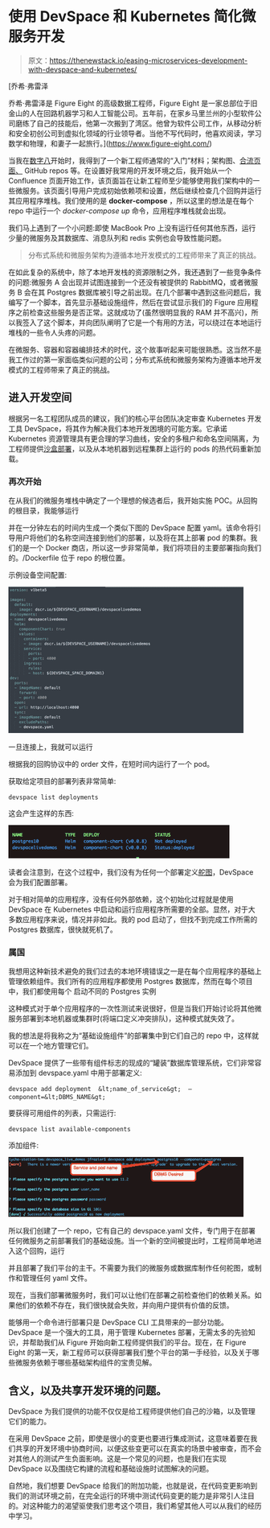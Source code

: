# 使用 DevSpace 和 Kubernetes 简化微服务开发

> 原文：<https://thenewstack.io/easing-microservices-development-with-devspace-and-kubernetes/>

[](https://www.figure-eight.com/)

 [乔希·弗雷泽

乔希·弗雷泽是 Figure Eight 的高级数据工程师，Figure Eight 是一家总部位于旧金山的人在回路机器学习和人工智能公司。五年前，在家乡马里兰州的小型软件公司磨练了自己的技能后，他第一次搬到了湾区。他曾为软件公司工作，从移动分析和安全初创公司到虚拟化领域的行业领导者。当他不写代码时，他喜欢阅读，学习数学和物理，和妻子一起旅行。](https://www.figure-eight.com/) [](https://www.figure-eight.com/)

当我在[数字八](https://www.figure-eight.com/)开始时，我得到了一个新工程师通常的“入门”材料；架构图、[合流页面、](https://www.atlassian.com/collaboration/confluence-create-content-with-pages) GitHub repos 等。在设置好我常用的开发环境之后，我开始从一个 Confluence 页面开始工作，该页面旨在让新工程师至少能够使用我们架构中的一些微服务。该页面引导用户完成初始依赖项和设置，然后继续检查几个回购并运行其应用程序堆栈。我们使用的是 **docker-compose** ，所以这里的想法是在每个 repo 中运行一个 *docker-compose up* 命令，应用程序堆栈就会出现。

我们马上遇到了一个小问题:即使 MacBook Pro 上没有运行任何其他东西，运行少量的微服务及其数据库、消息队列和 redis 实例也会导致性能问题。

> 分布式系统和微服务架构为遵循本地开发模式的工程师带来了真正的挑战。

在如此复杂的系统中，除了本地开发栈的资源限制之外，我还遇到了一些竞争条件的问题:微服务 A 会出现并试图连接到一个还没有被提供的 RabbitMQ，或者微服务 B 会在其 Postgres 数据库被引导之前出现。在几个部署中遇到这些问题后，我编写了一个脚本，首先显示基础设施组件，然后在尝试显示我们的 Figure 应用程序之前检查这些服务是否正常。这就成功了(虽然很明显我的 RAM 并不高兴)，所以我签入了这个脚本，并向团队阐明了它是一个有用的方法，可以绕过在本地运行堆栈的一些令人头疼的问题。

在微服务、容器和容器编排技术的时代，这个故事听起来可能很熟悉。这当然不是我工作过的第一家面临类似问题的公司；分布式系统和微服务架构为遵循本地开发模式的工程师带来了真正的挑战。

## 进入开发空间

根据另一名工程团队成员的建议，我们的核心平台团队决定审查 Kubernetes 开发工具 DevSpace，将其作为解决我们本地开发困境的可能方案。它承诺 Kubernetes 资源管理具有更合理的学习曲线，安全的多租户和命名空间隔离，为工程师提供[沙盒部署](https://devspace.cloud/products/devspace-cloud)，以及从本地机器到远程集群上运行的 pods 的热代码重新加载。

### 再次开始

在从我们的微服务堆栈中确定了一个理想的候选者后，我开始实施 POC。从回购的根目录，我能够运行

并在一分钟左右的时间内生成一个类似下图的 DevSpace 配置 yaml。该命令将引导用户将他们的名称空间连接到他们的部署，以及将在其上部署 pod 的集群。我们的是一个 Docker 商店，所以这一步非常简单，我们将项目的主要部署指向我们的。/Dockerfile 位于 repo 的根位置。

示例设备空间配置:

![](img/70b81acd36e05fec30782d9e8802683d.png)

一旦连接上，我就可以运行

根据我的回购协议中的 order 文件，在短时间内运行了一个 pod。

获取给定项目的部署列表非常简单:

```
devspace list deployments

```

这会产生这样的东西:

![](img/99171341ed688e113c0f1afca23b1319.png)

读者会注意到，在这个过程中，我们没有为任何一个部署定义[舵图](https://thenewstack.io/how-to-install-the-helm-kubernetes-package-manager-on-ubuntu-server/)，DevSpace 会为我们配置部署。

对于相对简单的应用程序，没有任何外部依赖，这个初始化过程就是使用 DevSpace 在 Kubernetes 中启动和运行应用程序所需要的全部。显然，对于大多数应用程序来说，情况并非如此。我的 pod 启动了，但找不到完成工作所需的 Postgres 数据库，很快就死机了。

### 属国

我想用这种新技术避免的我们过去的本地环境错误之一是在每个应用程序的基础上管理依赖组件。我们所有的应用程序都使用 Postgres 数据库，然而在每个项目中，我们都使用每个
启动不同的 Postgres 实例

这种模式对于单个应用程序的一次性测试来说很好，但是当我们开始讨论将其他微服务部署到本地机器或集群时(将端口定义冲突排队)，这种模式就失效了。

我的想法是将我称之为“基础设施组件”的部署集中到它们自己的 repo 中，这样就可以在一个地方管理它们。

DevSpace 提供了一些带有组件标志的现成的“罐装”数据库管理系统，它们非常容易添加到 devspace.yaml 中用于部署定义:

```
devspace add deployment  &lt;name_of_service&gt;  —component=&lt;DBMS_NAME&gt;

```

要获得可用组件的列表，只需运行:

```
devspace list available-components

```

添加组件:

![](img/abea07e33ed49c398845d6bab859c5b1.png)

所以我们创建了一个 repo，它有自己的 devspace.yaml 文件，专门用于在部署任何微服务之前部署我们的基础设施。当一个新的空间被提出时，工程师简单地进入这个回购，运行

并且部署了我们平台的主干。不需要为我们的微服务或数据库制作任何舵图，或制作和管理任何 yaml 文件。

现在，当我们部署微服务时，我们可以让他们在部署之前检查他们的依赖关系。如果他们的依赖不存在，我们很快就会失败，并向用户提供有价值的反馈。

能够用一个命令进行部署只是 DevSpace CLI 工具带来的一部分功能。DevSpace 是一个强大的工具，用于管理 Kubernetes 部署，无需太多的先验知识，并帮助我们从 Figure 开始向新工程师提供我们的平台。现在，在 Figure Eight 的第一天，新工程师可以获得部署我们整个平台的第一手经验，以及关于哪些微服务依赖于哪些基础架构组件的宝贵见解。

## 含义，以及共享开发环境的问题。

DevSpace 为我们提供的功能不仅仅是给工程师提供他们自己的沙箱，以及管理它们的能力。

在采用 DevSpace 之前，即使是很小的变更也要进行集成测试，这意味着要在我们共享的开发环境中协商时间，以便这些变更可以在真实的场景中被审查，而不会对其他人的测试产生负面影响。这是一个常见的问题，也是我们在实现 DevSpace 以及围绕它构建的流程和基础设施时试图解决的问题。

自然地，我们想要 DevSpace 给我们的附加功能，也就是说，在代码变更影响到我们的测试环境之前，在完全运行的环境中测试代码变更的能力是非常引人注目的。对这种能力的渴望驱使我们思考这个项目，我们希望其他人可以从我们的经历中学习。

<svg xmlns:xlink="http://www.w3.org/1999/xlink" viewBox="0 0 68 31" version="1.1"><title>Group</title> <desc>Created with Sketch.</desc></svg>